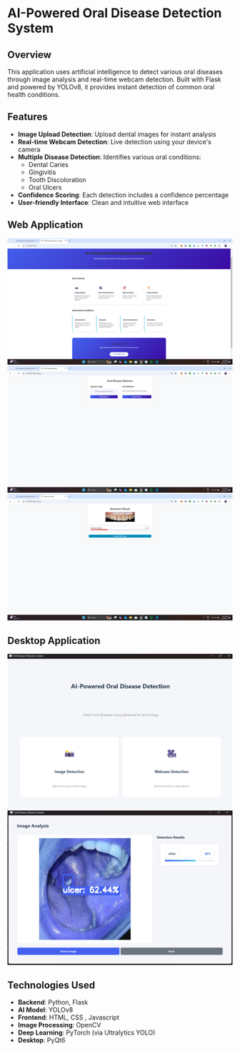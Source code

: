 # AI-Powered Oral Disease Detection System

## Overview
This  application uses artificial intelligence to detect various oral diseases through image analysis and real-time webcam detection. Built with Flask and powered by YOLOv8, it provides instant detection of common oral health conditions.

## Features
- **Image Upload Detection**: Upload dental images for instant analysis
- **Real-time Webcam Detection**: Live detection using your device's camera
- **Multiple Disease Detection**: Identifies various oral conditions:
  - Dental Caries
  - Gingivitis
  - Tooth Discoloration
  - Oral Ulcers
- **Confidence Scoring**: Each detection includes a confidence percentage
- **User-friendly Interface**: Clean and intuitive web interface

## Web Application 
![App Screenshot](3.png)
![App Screenshot](4.png)
![App Screenshot](5.png)



## Desktop Application
![App Screenshot](1.png)
![App Screenshot](2.png)

## Technologies Used
- **Backend**: Python, Flask
- **AI Model**: YOLOv8
- **Frontend**: HTML, CSS , Javascript
- **Image Processing**: OpenCV
- **Deep Learning**: PyTorch (via Ultralytics YOLO)
- **Desktop**: PyQt6

